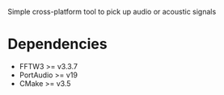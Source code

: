 Simple cross-platform tool to pick up audio or acoustic signals

# Dependencies
* FFTW3 >= v3.3.7
* PortAudio >= v19
* CMake >= v3.5

